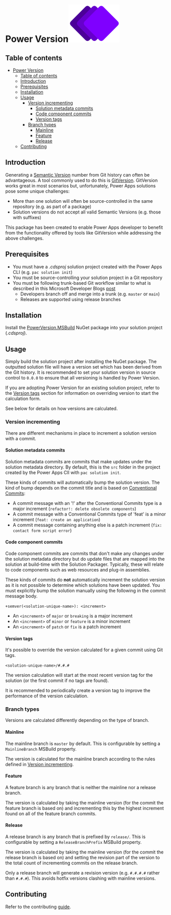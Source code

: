 # Power Version![](./docs/images/logo.svg)
## Table of contents

- [Power Version](#power-version)
  - [Table of contents](#table-of-contents)
  - [Introduction](#introduction)
  - [Prerequisites](#prerequisites)
  - [Installation](#installation)
  - [Usage](#usage)
    - [Version incrementing](#version-incrementing)
      - [Solution metadata commits](#solution-metadata-commits)
      - [Code component commits](#code-component-commits)
      - [Version tags](#version-tags)
    - [Branch types](#branch-types)
      - [Mainline](#mainline)
      - [Feature](#feature)
      - [Release](#release)
  - [Contributing](#contributing)


## Introduction

Generating a [Semantic Version](https://semver.org/) number from Git history can often be advantageous. A tool commonly used to do this is [GitVersion](https://gitversion.net/docs/). GitVersion works great in most scenarios but, unfortunately, Power Apps solutions pose some unique challenges:

- More than one solution will often be source-controlled in the same repository (e.g. as part of a package)
- Solution versions do not accept all valid Semantic Versions (e.g. those with suffixes)

This package has been created to enable Power Apps developer to benefit from the functionality offered by tools like GitVersion while addressing the above challenges.

## Prerequisites

- You must have a _.cdsproj_ solution project created with the Power Apps CLI (e.g. `pac solution init`)
- You must be source-controlling your solution project in a Git repository
- You must be following trunk-based Git workflow similar to what is described in this Microsoft Developer Blogs [post](https://devblogs.microsoft.com/devops/release-flow-how-we-do-branching-on-the-vsts-team/)
  - Developers branch off and merge into a trunk (e.g. `master` or `main`)
  - Releases are supported using release branches

## Installation

Install the [PowerVersion.MSBuild](https://www.nuget.org/packages/PowerVersion.MSBuild) NuGet package into your solution project (_.cdsproj_).

## Usage

Simply build the solution project after installing the NuGet package. The outputted solution file will have a version set which has been derived from the Git history. It is recommended to set your solution version in source control to `0.0.0` to ensure that all versioning is handled by Power Version. 

If you are adopting Power Version for an existing solution project, refer to the [Version tags](#version-tags) section for information on overriding version to start the calculation form.

See below for details on how versions are calculated.

### Version incrementing

There are different mechanisms in place to increment a solution version with a commit.

#### Solution metadata commits

Solution metadata commits are commits that make updates under the solution metadata directory. By default, this is the `src` folder in the project created by the Power Apps ClI with `pac solution init`.

These kinds of commits will automatically bump the solution version. The kind of bump depends on the commit title and is based on [Conventional Commits](https://www.conventionalcommits.org/en/v1.0.0/):

- A commit message with an '!' after the Conventional Commits type is a major increment (`refactor!: delete obsolete components`)
- A commit message with a Conventional Commits type of 'feat' is a minor increment (`feat: create an application`)
- A commit message containing anything else is a patch increment (`fix: contact form script error`)

#### Code component commits

Code component commits are commits that don't make any changes under the solution metadata directory but do update files that are mapped into the solution at build-time with the Solution Packager. Typically, these will relate to code components such as web resources and plug-in assemblies. 

These kinds of commits do **not** automatically increment the solution version as it is not possible to determine which solutions have been updated. You must explicitly bump the solution manually using the following in the commit message body. 

`+semver(<solution-unique-name>): <increment>`

- An `<increment>` of `major` or `breaking` is a major increment
- An `<increment>` of `minor` or `feature` is a minor increment
- An `<increment>` of `patch` or `fix` is a patch increment

#### Version tags

It's possible to override the version calculated for a given commit using Git tags. 

`<solution-unique-name>/#.#.#`

The version calculation will start at the most recent version tag for the solution (or the first commit if no tags are found).

It is recommended to periodically create a version tag to improve the performance of the version calculation.

### Branch types

Versions are calculated differently depending on the type of branch.

#### Mainline

The mainline branch is `master` by default. This is configurable by setting a `MainlineBranch` MSBuild property.

The version is calculated for the mainline branch according to the rules defined in [Version incrementing](#version-incrementing).

#### Feature

A feature branch is any branch that is neither the mainline nor a release branch.

The version is calculated by taking the mainline version (for the commit the feature branch is based on) and incrementing this by the highest increment found on all of the feature branch commits.

#### Release

A release branch is any branch that is prefixed by `release/`. This is configurable by setting a `ReleaseBranchPrefix` MSBuild property.

The version is calculated by taking the mainline version (for the commit the release branch is based on) and setting the revision part of the version to the total count of incrementing commits on the release branch.

Only a release branch will generate a revision version (e.g. `#.#.#.#` rather than `#.#.#`). This avoids hotfix versions clashing with mainline versions.

## Contributing

Refer to the contributing [guide](./CONTRIBUTING.md).